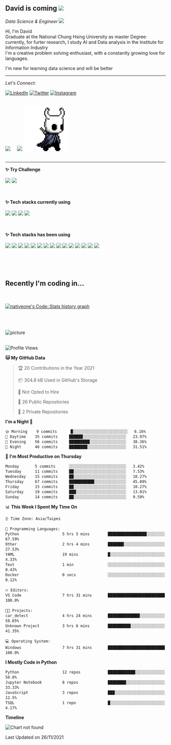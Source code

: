 <h2> David is coming <img src="https://media.giphy.com/media/12oufCB0MyZ1Go/giphy.gif" width="50"></h2>
<p><em>Data Science & Engineer <img src="https://media.giphy.com/media/WUlplcMpOCEmTGBtBW/giphy.gif" width="30"> 
</em></p>

Hi, I'm David<br>
Graduate at the National Chung Hsing University as  master Degree:<br>
currently, for furter research, I study AI and Data analysis in the Institute for Information Industry<br>
I'm a creative problem solving enthusiast, with a constantly growing love for languages.<br>

I'm new for learning data science and will be better

-------



<div align="left">

<i>Let's Connect:</i>


<a href="" target="_blank"><img src="https://img.shields.io/badge/LinkedIn-%230077B5.svg?&style=flat-square&logo=linkedin&logoColor=white" alt="LinkedIn"></a>
<a href=""><img src="https://img.shields.io/badge/-Twitter-1da1f2?style=flat-square&labelColor=1da1f2&logo=twitter&logoColor=white" alt="Twitter"></a>
<a href="" target="_blank"><img src="https://img.shields.io/badge/Instagram-%23E4405F.svg?&style=flat-square&logo=instagram&logoColor=white" alt="Instagram"></a>

</div>


<br>
<div class=positon>
<code><a href="https://github.com/comet-602/github-readme-stats"><img height="140" src="https://github-readme-stats.vercel.app/api?username=comet-602"></a> &nbsp; <a href="https://github.com/comet-602/github-readme-stats"><img height="140" src="https://github-readme-stats.vercel.app/api/top-langs/?username=comet-602&layout=compact"></a></code>
 <a href="https://wakatime.com/dashboard" ><img  src="https://raw.githubusercontent.com/TanZng/TanZng/master/assets/hollor_knight3.gif" width="140"/></a>
</div>
<br>


-------
**✨ Try Challenge** 
<br><br>
<code><a href="https://www.kaggle.com/" target="_blank"><img height="50" src="https://www.vectorlogo.zone/logos/kaggle/kaggle-ar21.svg"></a></code>
<code><a href="https://www.hackerrank.com/DavidSir" target="_blank"><img height="50" src="https://github.com/comet-602/img/blob/master/webimg/hackerrank.svg"></a></code>

<br><br>
**✨ Tech stacks currently using** 
<br><br>
<code><a href="https://spring.io/projects/spring-framework" target="_blank"><img height="50" src="https://www.vectorlogo.zone/logos/springio/springio-ar21.svg"></a></code>
<code><a href="https://www.oracle.com/java/technologies/" target="_blank"><img height="50" src="https://www.vectorlogo.zone/logos/java/java-ar21.svg"></a></code>
<code><a href="https://www.javascript.com/" target="_blank"><img height="50" src="https://www.vectorlogo.zone/logos/javascript/javascript-ar21.svg"></a></code>
<code><a href="https://about.gitlab.com/" target="_blank"><img height="50" src="https://www.vectorlogo.zone/logos/gitlab/gitlab-ar21.svg"></a></code>

<br><br>
**✨ Tech stacks has been using** 
<br><br>
<code><a href="https://www.python.org/" target="_blank"><img height="50" src="https://www.vectorlogo.zone/logos/python/python-ar21.svg"></a></code>
<code><a href="https://jupyter.org/" target="_blank"><img height="50" src="https://www.vectorlogo.zone/logos/jupyter/jupyter-ar21.svg"></a></code>
<code><a href="https://guides.github.com/activities/hello-world/" target="_blank"><img height="50" src="https://www.vectorlogo.zone/logos/github/github-ar21.svg"></a></code>
<code><a href="https://www.mysql.com/" target="_blank"><img height="50" src="https://www.vectorlogo.zone/logos/mysql/mysql-ar21.svg"></a></code>
<code><a href="https://www.docker.com/" target="_blank"><img height="50" src="https://www.vectorlogo.zone/logos/docker/docker-ar21.svg"></a></code>
<code><a href="https://spark.apache.org/" target="_blank"><img height="50" src="https://www.vectorlogo.zone/logos/apache_spark/apache_spark-ar21.svg"></a></code>
<code><a href="https://hadoop.apache.org/" target="_blank"><img height="50" src="https://www.vectorlogo.zone/logos/apache_hadoop/apache_hadoop-ar21.svg"></a></code>
<code><a href="https://www.djangoproject.com/" target="_blank"><img height="50" src="https://www.vectorlogo.zone/logos/djangoproject/djangoproject-ar21.svg"></a></code>
<code><a href="https://flask.palletsprojects.com/en/1.1.x/" target="_blank"><img height="50" src="https://www.vectorlogo.zone/logos/pocoo_flask/pocoo_flask-ar21.svg"></a></code>
<code><a href="https://www.javascript.com/" target="_blank"><img height="50" src="https://www.vectorlogo.zone/logos/javascript/javascript-ar21.svg"></a></code>
<code><a href="https://www.w3schools.com/html/" target="_blank"><img height="50" src="https://www.vectorlogo.zone/logos/w3_html5/w3_html5-ar21.svg"></a></code>
<code><a href="https://kafka.apache.org/" target="_blank"><img height="50" src="https://www.vectorlogo.zone/logos/apache_kafka/apache_kafka-ar21.svg"></a></code>
<code><a href="http://linux.vbird.org/linux_basic/0110whatislinux.php" target="_blank"><img height="50" src="https://www.vectorlogo.zone/logos/linux/linux-ar21.svg"></a></code>
<code><a href="https://cloud.google.com/" target="_blank"><img height="50" src="https://www.vectorlogo.zone/logos/google_cloud/google_cloud-ar21.svg"></a></code>
<code><a href="https://aws.amazon.com/" target="_blank"><img height="50" src="https://www.vectorlogo.zone/logos/amazon_aws/amazon_aws-ar21.svg"></a></code>

<br>
<br>
<br> 

## Recently I'm coding in... 

<br>
<br>
<a href="https://codestats.net/users/nativeone">
  <img src='https://tibamepro.herokuapp.com/history-graph/nativeone?width=850&height=300&timezone=08:00&history_days=21&max_languages=9&language_colors=["3e4053","f15854","5da5da","faa43a","60bd68","f17cb0","b2912f","decf3f","b276b2","808080"]' alt="nativeone's Code::Stats history graph" />
</a>

<br>
<br>


<br />
<br />

![picture](https://raw.githubusercontent.com/saadeghi/saadeghi/master/dino.gif)
<br />
<br />


<!--START_SECTION:waka-->
![Profile Views](http://img.shields.io/badge/Profile%20Views-0-blue)

**🐱 My GitHub Data** 

> 🏆 20 Contributions in the Year 2021
 > 
> 📦 304.8 kB Used in GitHub's Storage 
 > 
> 🚫 Not Opted to Hire
 > 
> 📜 26 Public Repositories 
 > 
> 🔑 2 Private Repositories  
 > 
**I'm a Night 🦉** 

```text
🌞 Morning    9 commits      █░░░░░░░░░░░░░░░░░░░░░░░░   6.16% 
🌆 Daytime    35 commits     ██████░░░░░░░░░░░░░░░░░░░   23.97% 
🌃 Evening    56 commits     █████████░░░░░░░░░░░░░░░░   38.36% 
🌙 Night      46 commits     ████████░░░░░░░░░░░░░░░░░   31.51%

```
📅 **I'm Most Productive on Thursday** 

```text
Monday       5 commits      ░░░░░░░░░░░░░░░░░░░░░░░░░   3.42% 
Tuesday      11 commits     ██░░░░░░░░░░░░░░░░░░░░░░░   7.53% 
Wednesday    15 commits     ██░░░░░░░░░░░░░░░░░░░░░░░   10.27% 
Thursday     67 commits     ███████████░░░░░░░░░░░░░░   45.89% 
Friday       15 commits     ██░░░░░░░░░░░░░░░░░░░░░░░   10.27% 
Saturday     19 commits     ███░░░░░░░░░░░░░░░░░░░░░░   13.01% 
Sunday       14 commits     ██░░░░░░░░░░░░░░░░░░░░░░░   9.59%

```


📊 **This Week I Spent My Time On** 

```text
⌚︎ Time Zone: Asia/Taipei

💬 Programming Languages: 
Python                   5 hrs 5 mins        █████████████████░░░░░░░░   67.59% 
Other                    2 hrs 4 mins        ███████░░░░░░░░░░░░░░░░░░   27.53% 
YAML                     19 mins             █░░░░░░░░░░░░░░░░░░░░░░░░   4.33% 
Text                     1 min               ░░░░░░░░░░░░░░░░░░░░░░░░░   0.43% 
Docker                   0 secs              ░░░░░░░░░░░░░░░░░░░░░░░░░   0.12%

🔥 Editors: 
VS Code                  7 hrs 31 mins       █████████████████████████   100.0%

🐱‍💻 Projects: 
car_detect               4 hrs 24 mins       ██████████████░░░░░░░░░░░   58.65% 
Unknown Project          3 hrs 6 mins        ██████████░░░░░░░░░░░░░░░   41.35%

💻 Operating System: 
Windows                  7 hrs 31 mins       █████████████████████████   100.0%

```

**I Mostly Code in Python** 

```text
Python                   12 repos            ████████████░░░░░░░░░░░░░   50.0% 
Jupyter Notebook         8 repos             ████████░░░░░░░░░░░░░░░░░   33.33% 
JavaScript               3 repos             ███░░░░░░░░░░░░░░░░░░░░░░   12.5% 
TSQL                     1 repo              █░░░░░░░░░░░░░░░░░░░░░░░░   4.17%

```


**Timeline**

![Chart not found](https://raw.githubusercontent.com/comet-602/comet-602/master/charts/bar_graph.png) 


 Last Updated on 26/11/2021
<!--END_SECTION:waka-->



